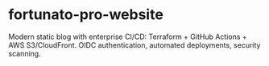 # fortunato-pro-website
Modern static blog with enterprise CI/CD: Terraform + GitHub Actions + AWS S3/CloudFront. OIDC authentication, automated deployments, security scanning.
